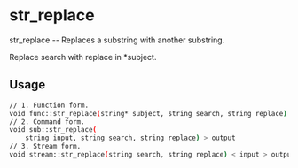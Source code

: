 # str_replace
str_replace -- Replaces a substring with another substring.

Replace search with replace in *subject.

## Usage
```sh
// 1. Function form.
void func::str_replace(string* subject, string search, string replace)
// 2. Command form.
void sub::str_replace(
    string input, string search, string replace) > output
// 3. Stream form.
void stream::str_replace(string search, string replace) < input > output
```
